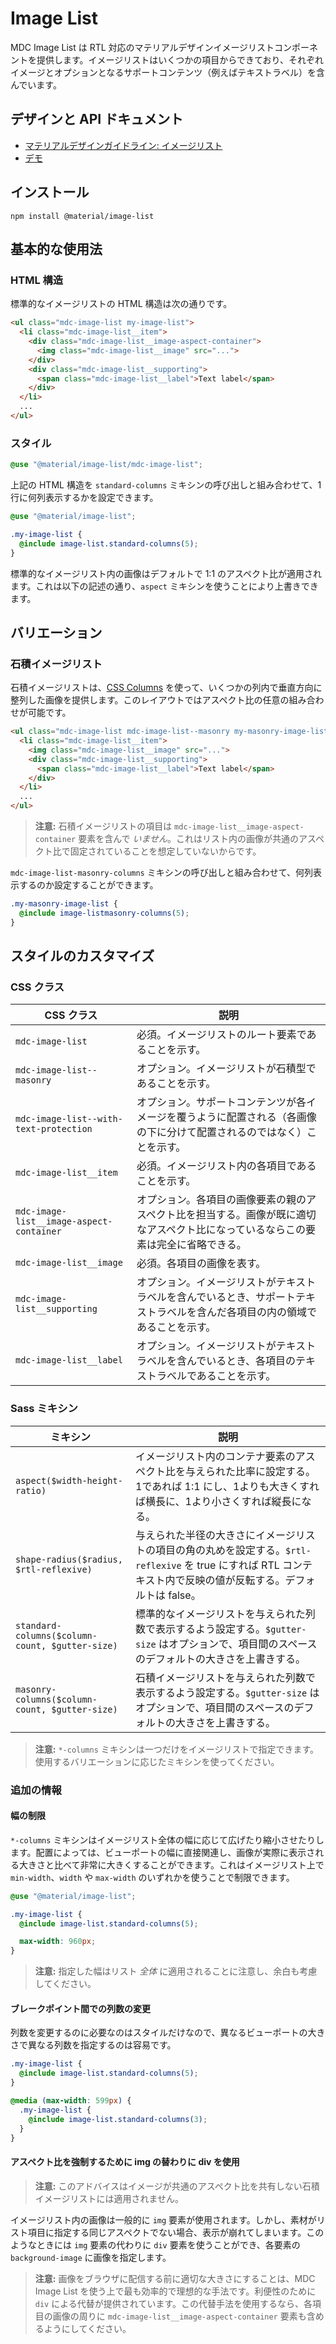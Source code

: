 <!--docs:
title: "Image List"
layout: detail
section: components
excerpt: "An RTL-aware Material Design image list component."
iconId: card
path: /catalog/image-lists/
-->

# Image List

<!--<div class="article__asset">
  <a class="article__asset-link"
     href="https://material-components.github.io/material-components-web-catalog/#/component/image-list">
    <img src="{{ site.rootpath }}/images/mdc_web_screenshots/image-list.png" width="294" alt="Image list screenshot">
  </a>
</div>-->

MDC Image List は RTL 対応のマテリアルデザインイメージリストコンポーネントを提供します。イメージリストはいくつかの項目からできており、それぞれイメージとオプションとなるサポートコンテンツ（例えばテキストラベル）を含んでいます。

## デザインと API ドキュメント

<ul class="icon-list">
  <li class="icon-list-item icon-list-item--spec">
    <a href="https://material.io/go/design-image-list">マテリアルデザインガイドライン: イメージリスト</a>
  </li>
  <li class="icon-list-item icon-list-item--link">
    <a href="https://material-components.github.io/material-components-web-catalog/#/component/image-list">デモ</a>
  </li>
</ul>

## インストール

```
npm install @material/image-list
```

## 基本的な使用法

### HTML 構造

標準的なイメージリストの HTML 構造は次の通りです。

```html
<ul class="mdc-image-list my-image-list">
  <li class="mdc-image-list__item">
    <div class="mdc-image-list__image-aspect-container">
      <img class="mdc-image-list__image" src="...">
    </div>
    <div class="mdc-image-list__supporting">
      <span class="mdc-image-list__label">Text label</span>
    </div>
  </li>
  ...
</ul>
```

### スタイル

```scss
@use "@material/image-list/mdc-image-list";
```

上記の HTML 構造を `standard-columns` ミキシンの呼び出しと組み合わせて、1行に何列表示するかを設定できます。

```scss
@use "@material/image-list";

.my-image-list {
  @include image-list.standard-columns(5);
}
```

標準的なイメージリスト内の画像はデフォルトで 1:1 のアスペクト比が適用されます。これは以下の記述の通り、`aspect` ミキシンを使うことにより上書きできます。

## バリエーション

### 石積イメージリスト

石積イメージリストは、[CSS Columns](https://developer.mozilla.org/en-US/docs/Web/CSS/CSS_Columns) を使って、いくつかの列内で垂直方向に整列した画像を提供します。このレイアウトではアスペクト比の任意の組み合わせが可能です。

```html
<ul class="mdc-image-list mdc-image-list--masonry my-masonry-image-list">
  <li class="mdc-image-list__item">
    <img class="mdc-image-list__image" src="...">
    <div class="mdc-image-list__supporting">
      <span class="mdc-image-list__label">Text label</span>
    </div>
  </li>
  ...
</ul>
```

> **注意:** 石積イメージリストの項目は `mdc-image-list__image-aspect-container` 要素を含んで <em>いません</em>。これはリスト内の画像が共通のアスペクト比で固定されていることを想定していないからです。

`mdc-image-list-masonry-columns` ミキシンの呼び出しと組み合わせて、何列表示するのか設定することができます。

```scss
.my-masonry-image-list {
  @include image-listmasonry-columns(5);
}
```

## スタイルのカスタマイズ

### CSS クラス

CSS クラス | 説明
--- | ---
`mdc-image-list` | 必須。イメージリストのルート要素であることを示す。
`mdc-image-list--masonry` | オプション。イメージリストが石積型であることを示す。
`mdc-image-list--with-text-protection` | オプション。サポートコンテンツが各イメージを覆うように配置される（各画像の下に分けて配置されるのではなく）ことを示す。
`mdc-image-list__item` | 必須。イメージリスト内の各項目であることを示す。
`mdc-image-list__image-aspect-container` | オプション。各項目の画像要素の親のアスペクト比を担当する。画像が既に適切なアスペクト比になっているならこの要素は完全に省略できる。
`mdc-image-list__image` | 必須。各項目の画像を表す。
`mdc-image-list__supporting` | オプション。イメージリストがテキストラベルを含んでいるとき、サポートテキストラベルを含んだ各項目の内の領域であることを示す。
`mdc-image-list__label` | オプション。イメージリストがテキストラベルを含んでいるとき、各項目のテキストラベルであることを示す。

### Sass ミキシン

ミキシン | 説明
--- | ---
`aspect($width-height-ratio)` | イメージリスト内のコンテナ要素のアスペクト比を与えられた比率に設定する。1であれば 1:1 にし、1よりも大きくすれば横長に、1より小さくすれば縦長になる。
`shape-radius($radius, $rtl-reflexive)` | 与えられた半径の大きさにイメージリストの項目の角の丸めを設定する。`$rtl-reflexive` を true にすれば RTL コンテキスト内で反映の値が反転する。デフォルトは false。
`standard-columns($column-count, $gutter-size)` | 標準的なイメージリストを与えられた列数で表示するよう設定する。`$gutter-size` はオプションで、項目間のスペースのデフォルトの大きさを上書きする。
`masonry-columns($column-count, $gutter-size)` | 石積イメージリストを与えられた列数で表示するよう設定する。`$gutter-size` はオプションで、項目間のスペースのデフォルトの大きさを上書きする。

> **注意:** `*-columns` ミキシンは一つだけをイメージリストで指定できます。使用するバリエーションに応じたミキシンを使ってください。

### 追加の情報

#### 幅の制限

`*-columns` ミキシンはイメージリスト全体の幅に応じて広げたり縮小させたりします。配置によっては、ビューポートの幅に直接関連し、画像が実際に表示される大きさと比べて非常に大きくすることができます。これはイメージリスト上で `min-width`、`width` や `max-width` のいずれかを使うことで制限できます。

```scss
@use "@material/image-list";

.my-image-list {
  @include image-list.standard-columns(5);

  max-width: 960px;
}
```

> **注意:** 指定した幅はリスト <em>全体</em> に適用されることに注意し、余白も考慮してください。

#### ブレークポイント間での列数の変更

列数を変更するのに必要なのはスタイルだけなので、異なるビューポートの大きさで異なる列数を指定するのは容易です。

```scss
.my-image-list {
  @include image-list.standard-columns(5);
}

@media (max-width: 599px) {
  .my-image-list {
    @include image-list.standard-columns(3);
  }
}
```

#### アスペクト比を強制するために img の替わりに div を使用

> **注意:** このアドバイスはイメージが共通のアスペクト比を共有しない石積イメージリストには適用されません。

イメージリスト内の画像は一般的に `img` 要素が使用されます。しかし、素材がリスト項目に指定する同じアスペクトでない場合、表示が崩れてしまいます。このようなときには `img` 要素の代わりに `div` 要素を使うことができ、各要素の `background-image` に画像を指定します。

> **注意:** 画像をブラウザに配信する前に適切な大きさにすることは、MDC Image List を使う上で最も効率的で理想的な手法です。利便性のために `div` による代替が提供されています。この代替手法を使用するなら、各項目の画像の周りに `mdc-image-list__image-aspect-container` 要素も含めるようにしてください。
